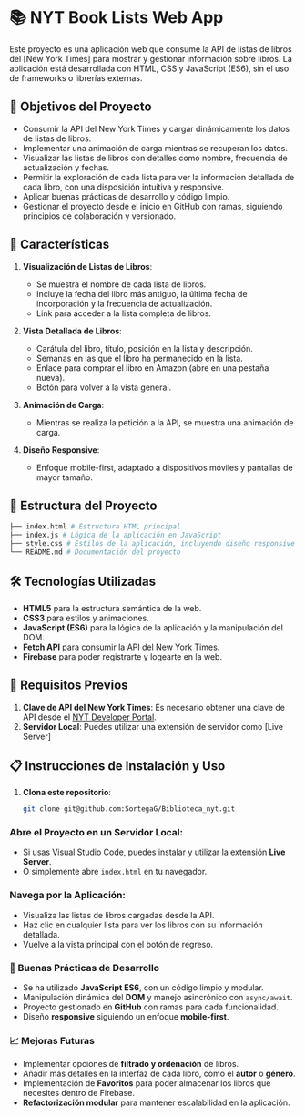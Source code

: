# 📚 NYT Book Lists Web App

Este proyecto es una aplicación web que consume la API de listas de libros del [New York Times] para mostrar y gestionar información sobre libros. La aplicación está desarrollada con HTML, CSS y JavaScript (ES6), sin el uso de frameworks o librerías externas.

## 🎯 Objetivos del Proyecto

- Consumir la API del New York Times y cargar dinámicamente los datos de listas de libros.
- Implementar una animación de carga mientras se recuperan los datos.
- Visualizar las listas de libros con detalles como nombre, frecuencia de actualización y fechas.
- Permitir la exploración de cada lista para ver la información detallada de cada libro, con una disposición intuitiva y responsive.
- Aplicar buenas prácticas de desarrollo y código limpio.
- Gestionar el proyecto desde el inicio en GitHub con ramas, siguiendo principios de colaboración y versionado.

## 🚀 Características

1. **Visualización de Listas de Libros**: 
   - Se muestra el nombre de cada lista de libros.
   - Incluye la fecha del libro más antiguo, la última fecha de incorporación y la frecuencia de actualización.
   - Link para acceder a la lista completa de libros.

2. **Vista Detallada de Libros**:
   - Carátula del libro, título, posición en la lista y descripción.
   - Semanas en las que el libro ha permanecido en la lista.
   - Enlace para comprar el libro en Amazon (abre en una pestaña nueva).
   - Botón para volver a la vista general.

3. **Animación de Carga**:
   - Mientras se realiza la petición a la API, se muestra una animación de carga.

4. **Diseño Responsive**:
   - Enfoque mobile-first, adaptado a dispositivos móviles y pantallas de mayor tamaño.

## 📂 Estructura del Proyecto
```bash
├── index.html # Estructura HTML principal 
├── index.js # Lógica de la aplicación en JavaScript 
├── style.css # Estilos de la aplicación, incluyendo diseño responsive 
└── README.md # Documentación del proyecto
```

## 🛠️ Tecnologías Utilizadas

- **HTML5** para la estructura semántica de la web.
- **CSS3** para estilos y animaciones.
- **JavaScript (ES6)** para la lógica de la aplicación y la manipulación del DOM.
- **Fetch API** para consumir la API del New York Times.
- **Firebase** para poder registrarte y logearte en la web.

## 🚧 Requisitos Previos

1. **Clave de API del New York Times**: Es necesario obtener una clave de API desde el [NYT Developer Portal](https://developer.nytimes.com/).
2. **Servidor Local**: Puedes utilizar una extensión de servidor como [Live Server]

## 📋 Instrucciones de Instalación y Uso

1. **Clona este repositorio**:

   ```bash
   git clone git@github.com:SortegaG/Biblioteca_nyt.git
   ```


### Abre el Proyecto en un Servidor Local:

- Si usas Visual Studio Code, puedes instalar y utilizar la extensión **Live Server**.
- O simplemente abre `index.html` en tu navegador.

### Navega por la Aplicación:

- Visualiza las listas de libros cargadas desde la API.
- Haz clic en cualquier lista para ver los libros con su información detallada.
- Vuelve a la vista principal con el botón de regreso.

### 📏 Buenas Prácticas de Desarrollo

- Se ha utilizado **JavaScript ES6**, con un código limpio y modular.
- Manipulación dinámica del **DOM** y manejo asincrónico con `async/await`.
- Proyecto gestionado en **GitHub** con ramas para cada funcionalidad.
- Diseño **responsive** siguiendo un enfoque **mobile-first**.

### 📈 Mejoras Futuras

- Implementar opciones de **filtrado y ordenación** de libros.
- Añadir más detalles en la interfaz de cada libro, como el **autor** o **género**.
- Implementación de **Favoritos** para poder almacenar los libros que necesites dentro de Firebase.
- **Refactorización modular** para mantener escalabilidad en la aplicación.
